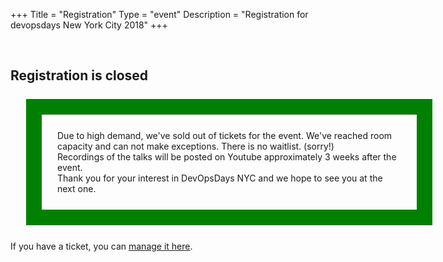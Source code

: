 +++
Title = "Registration"
Type = "event"
Description = "Registration for devopsdays New York City 2018"
+++

<!--
<div style="width:100%; text-align:left;">

Embed registration iframe/link/etc.
</div></div>
</div>
-->

<br>

## Registration is closed

<p style="width: 550px; border: 25px solid green; padding: 25px; margin: 25px; ">
Due to high demand, we've sold out of tickets for the event.  We've reached room capacity and can not make exceptions. There is no waitlist. (sorry!)
<br>
Recordings of the talks will be posted on Youtube approximately 3 weeks after the event. 
<br>
Thank you for your interest in DevOpsDays NYC and we hope to see you at the next one. 
</p>

If you have a ticket, you can [manage it here](https://www.eventbrite.com/e/devopsdays-nyc-2018-tickets-39330760363).

